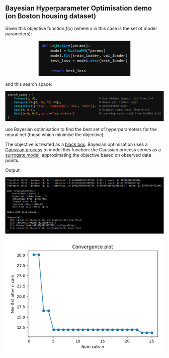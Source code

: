 ## Bayesian Hyperparameter Optimisation demo (on Boston housing dataset)

Given this objective function $f(x)$ (where $x$ in this case is the set of model parameters):

<p align="center">
	<img src="images/objective.png"/>
</p>

and this search space:

<p align="center">
	<img src="images/search_space.png"/>
</p>

use Bayesian optimisation to find the best set of hyperparameters for the neural net (those which minimise the objective).

The objective is treated as a [black box](https://en.wikipedia.org/wiki/Black_box). Bayesian optimisation uses a [Gaussian process](https://en.wikipedia.org/wiki/Gaussian_process) to model this function: the Gaussian process serves as a [surrogate model](https://en.wikipedia.org/wiki/Surrogate_model), approximating the objective based on observed data points.

Output:

<p align="center">
	<img src="images/output.png"/>
</p>

<p align="center">
	<img src="images/convergence_plot.png"/>
</p>
